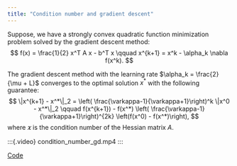 ```yaml
---
title: "Condition number and gradient descent"
---
```


Suppose, we have a strongly convex quadratic function minimization problem solved by the gradient descent method:
$$
f(x) = \frac{1}{2} x^T A x - b^T x \qquad x^{k+1} = x^k - \alpha_k \nabla f(x^k).
$$

The gradient descent method with the learning rate $\alpha_k = \frac{2}{\mu + L}$ converges to the optimal solution $x^*$ with the following guarantee:
$$
\|x^{k+1} - x^*\|_2 = \left( \frac{\varkappa-1}{\varkappa+1}\right)^k \|x^0 - x^*\|_2 \qquad f(x^{k+1}) - f(x^*) \left( \frac{\varkappa-1}{\varkappa+1}\right)^{2k} \left(f(x^0) - f(x^*)\right),
$$
where $\varkappa$ is the condition number of the Hessian matrix $A$.


:::{.video}
condition_number_gd.mp4
:::


[Code](condition_number_gd.py)
